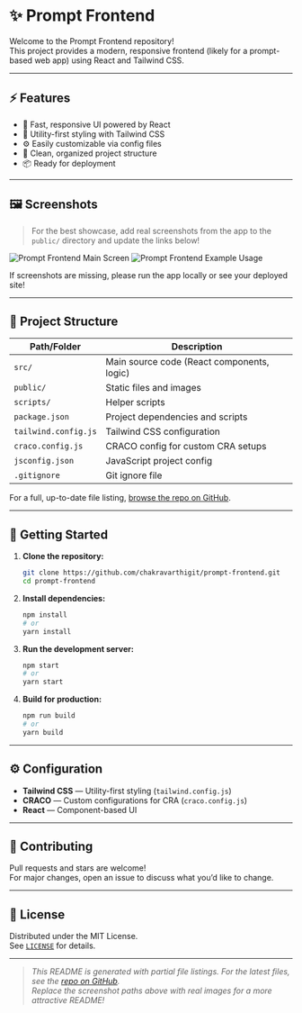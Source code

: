 # ✨ Prompt Frontend

Welcome to the Prompt Frontend repository!  
This project provides a modern, responsive frontend (likely for a prompt-based web app) using React and Tailwind CSS.

---

## ⚡ Features

- 🚀 Fast, responsive UI powered by React
- 🎨 Utility-first styling with Tailwind CSS
- ⚙️ Easily customizable via config files
- 📁 Clean, organized project structure
- 📦 Ready for deployment

---

## 🖼️ Screenshots

> For the best showcase, add real screenshots from the app to the `public/` directory and update the links below!

![Prompt Frontend Main Screen](public/screenshot-main.png)
![Prompt Frontend Example Usage](public/screenshot-usage.png)

If screenshots are missing, please run the app locally or see your deployed site!

---

## 📁 Project Structure

| Path/Folder         | Description                                  |
|---------------------|----------------------------------------------|
| `src/`              | Main source code (React components, logic)   |
| `public/`           | Static files and images                      |
| `scripts/`          | Helper scripts                               |
| `package.json`      | Project dependencies and scripts             |
| `tailwind.config.js`| Tailwind CSS configuration                   |
| `craco.config.js`   | CRACO config for custom CRA setups           |
| `jsconfig.json`     | JavaScript project config                    |
| `.gitignore`        | Git ignore file                              |

For a full, up-to-date file listing, [browse the repo on GitHub](https://github.com/chakravarthigit/prompt-frontend/tree/main/).

---

## 🚀 Getting Started

1. **Clone the repository:**
   ```bash
   git clone https://github.com/chakravarthigit/prompt-frontend.git
   cd prompt-frontend
   ```

2. **Install dependencies:**
   ```bash
   npm install
   # or
   yarn install
   ```

3. **Run the development server:**
   ```bash
   npm start
   # or
   yarn start
   ```

4. **Build for production:**
   ```bash
   npm run build
   # or
   yarn build
   ```

---

## ⚙️ Configuration

- **Tailwind CSS** — Utility-first styling (`tailwind.config.js`)
- **CRACO** — Custom configurations for CRA (`craco.config.js`)
- **React** — Component-based UI

---

## 🤝 Contributing

Pull requests and stars are welcome!  
For major changes, open an issue to discuss what you’d like to change.

---

## 📄 License

Distributed under the MIT License.  
See [`LICENSE`](LICENSE) for details.

---

> _This README is generated with partial file listings. For the latest files, see the [repo on GitHub](https://github.com/chakravarthigit/prompt-frontend/tree/main/)._  
> _Replace the screenshot paths above with real images for a more attractive README!_